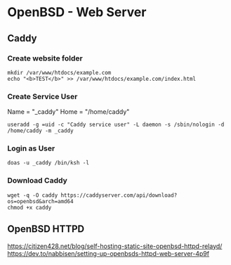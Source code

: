 # OpenBSD - Web Server

## Caddy

### Create website folder

```
mkdir /var/www/htdocs/example.com
echo "<b>TEST</b>" >> /var/www/htdocs/example.com/index.html
```

### Create Service User

Name = "_caddy" Home = "/home/caddy"
```
useradd -g =uid -c "Caddy service user" -L daemon -s /sbin/nologin -d /home/caddy -m _caddy
```

### Login as User

```
doas -u _caddy /bin/ksh -l
```

### Download Caddy

```
wget -q -O caddy https://caddyserver.com/api/download?os=openbsd&arch=amd64
chmod +x caddy
```

## OpenBSD HTTPD
https://citizen428.net/blog/self-hosting-static-site-openbsd-httpd-relayd/
https://dev.to/nabbisen/setting-up-openbsds-httpd-web-server-4p9f
